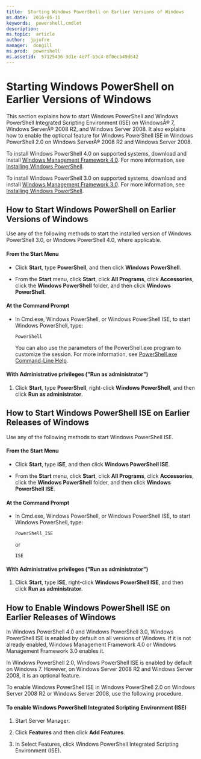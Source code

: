 ```yaml
---
title:  Starting Windows PowerShell on Earlier Versions of Windows
ms.date:  2016-05-11
keywords:  powershell,cmdlet
description:  
ms.topic:  article
author:  jpjofre
manager:  dongill
ms.prod:  powershell
ms.assetid:  57125436-3d1e-4e7f-b5c4-8f0ecb49d642
---
```


# Starting Windows PowerShell on Earlier Versions of Windows
This section explains how to start Windows PowerShell and Windows PowerShell Integrated Scripting Environment (ISE) on WindowsÂ® 7, Windows ServerÂ® 2008 R2, and Windows Server 2008. It also explains how to enable the optional feature for Windows PowerShell ISE in Windows PowerShell 2.0 on Windows ServerÂ® 2008 R2 and Windows Server 2008.

To install Windows PowerShell 4.0 on supported systems, download and install [Windows Management Framework 4.0](http://go.microsoft.com/fwlink/?LinkID=293881). For more information, see [Installing Windows PowerShell](Installing-Windows-PowerShell.md).

To install Windows PowerShell 3.0 on supported systems, download and install [Windows Management Framework 3.0](http://go.microsoft.com/fwlink/?LinkID=240290). For more information, see [Installing Windows PowerShell](Installing-Windows-PowerShell.md).

## How to Start Windows PowerShell on Earlier Versions of Windows
Use any of the following methods to start the installed version of Windows PowerShell 3.0, or Windows PowerShell 4.0, where applicable.

#### From the Start Menu

-   Click **Start**, type **PowerShell**, and then click **Windows PowerShell**.

-   From the **Start** menu, click **Start**, click **All Programs**, click **Accessories**, click the **Windows PowerShell** folder, and then click **Windows PowerShell**.

#### At the Command Prompt

-   In Cmd.exe, Windows PowerShell, or Windows PowerShell ISE, to start Windows PowerShell, type:

    ```
    PowerShell
    ```

    You can also use the parameters of the PowerShell.exe program to customize the session. For more information, see [PowerShell.exe Command-Line Help](../core-powershell/console/PowerShell.exe-Command-Line-Help.md).

#### With Administrative privileges ("Run as administrator")

1.  Click **Start**, type **PowerShell**, right-click **Windows PowerShell**, and then click **Run as administrator**.

## How to Start Windows PowerShell ISE on Earlier Releases of Windows
Use any of the following methods to start Windows PowerShell ISE.

#### From the Start Menu

-   Click **Start**, type **ISE**, and then click **Windows PowerShell ISE**.

-   From the **Start** menu, click **Start**, click **All Programs**, click **Accessories**, click the **Windows PowerShell** folder, and then click **Windows PowerShell ISE**.

#### At the Command Prompt

-   In Cmd.exe, Windows PowerShell, or Windows PowerShell ISE, to start Windows PowerShell, type:

    ```
    PowerShell_ISE
    ```

    or

    ```
    ISE
    ```

#### With Administrative privileges ("Run as administrator")

1.  Click **Start**, type **ISE**, right-click **Windows PowerShell ISE**, and then click **Run as administrator**.

## How to Enable Windows PowerShell ISE on Earlier Releases of Windows
In Windows PowerShell 4.0 and Windows PowerShell 3.0, Windows PowerShell ISE is enabled by default on all versions of Windows. If it is not already enabled, Windows Management Framework 4.0 or Windows Management Framework 3.0 enables it.

In Windows PowerShell 2.0, Windows PowerShell ISE is enabled by default on Windows 7. However, on Windows Server 2008 R2 and Windows Server 2008, it is an optional feature.

To enable Windows PowerShell ISE in Windows PowerShell 2.0 on Windows Server 2008 R2 or Windows Server 2008, use the following procedure.

#### To enable Windows PowerShell Integrated Scripting Environment (ISE)

1.  Start Server Manager.

2.  Click **Features** and then click **Add Features**.

3.  In Select Features, click Windows PowerShell Integrated Scripting Environment (ISE).

